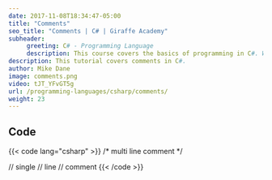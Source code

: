 ```yaml
---
date: 2017-11-08T18:34:47-05:00
title: "Comments"
seo_title: "Comments | C# | Giraffe Academy"
subheader:
     greeting: C# - Programming Language
     description: This course covers the basics of programming in C#. Work your way through the videos and we'll teach you everything you need to know to start your programming journey!
description: This tutorial covers comments in C#.
author: Mike Dane
image: comments.png
video: tJT_YFvGT5g
url: /programming-languages/csharp/comments/
weight: 23
---
```

## Code

{{< code lang="csharp" >}}
/*
multi
line
comment
*/

// single
// line
// comment
{{< /code >}}
